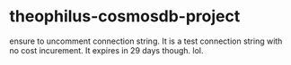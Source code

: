# theophilus-cosmosdb-project

ensure to uncomment connection string. It is a test connection string with no cost incurement. It expires in 29 days though. lol.
